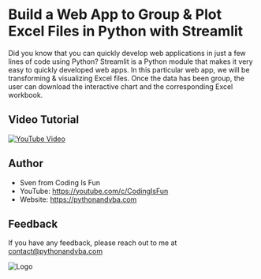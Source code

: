 
# Build a Web App to Group & Plot Excel Files in Python with Streamlit

Did you know that you can quickly develop web applications in just a few lines of code using Python? Streamlit is a Python module that makes it very easy to quickly developed web apps. In this particular web app, we will be transforming & visualizing Excel files. Once the data has been group, the user can download the interactive chart and the corresponding Excel workbook.


## Video Tutorial

[![YouTube Video](https://img.youtube.com/vi/ZDffoP6gjxc/0.jpg)](https://youtu.be/ZDffoP6gjxc)


## Author

- Sven from Coding Is Fun
- YouTube: https://youtube.com/c/CodingIsFun
- Website: https://pythonandvba.com


## Feedback

If you have any feedback, please reach out to me at contact@pythonandvba.com


![Logo](https://content.screencast.com/users/jubbel3/folders/Snagit/media/c42ea34b-4057-4754-96b0-e8e05c866afb/08.18.2021-19.56.png)

